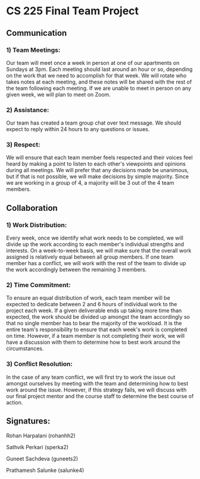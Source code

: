 # CS 225 Final Team Project

## Communication
### 1) Team Meetings: 
Our team will meet once a week in person at one of our apartments on Sundays at 3pm. Each meeting should last around an hour or so, depending on the work that we need to accomplish for that week. We will rotate who takes notes at each meeting, and these notes will be shared with the rest of the team following each meeting. If we are unable to meet in person on any given week, we will plan to meet on Zoom. 

### 2) Assistance: 
Our team has created a team group chat over text message. We should expect to reply within 24 hours to any questions or issues. 

### 3) Respect: 
We will ensure that each team member feels respected and their voices feel heard by making a point to listen to each other's viewpoints and opinions during all meetings. We will prefer that any decisions made be unanimous, but if that is not possible, we will make decisions by simple majority. Since we are working in a group of 4, a majority will be 3 out of the 4 team members. 

## Collaboration
### 1) Work Distribution: 
Every week, once we identify what work needs to be completed, we will divide up the work according to each member's individual strengths and interests. On a week-to-week basis, we will make sure that the overall work assigned is relatively equal between all group members. If one team member has a conflict, we will work with the rest of the team to divide up the work accordingly between the remaining 3 members. 

### 2) Time Commitment: 
To ensure an equal distribution of work, each team member will be expected to dedicate between 2 and 6 hours of individual work to the project each week. If a given deliverable ends up taking more time than expected, the work should be divided up amongst the team accordingly so that no single member has to bear the majority of the workload. It is the entire team's responsibility to ensure that each week's work is completed on time. However, if a team member is not completing their work, we will have a discussion with them to determine how to best work around the circumstances. 

### 3) Conflict Resolution: 
In the case of any team conflict, we will first try to work the issue out amongst ourselves by meeting with the team and determining how to best work around the issue. However, if this strategy fails, we will discuss with our final project mentor and the course staff to determine the best course of action. 

## Signatures:

Rohan Harpalani (rohanhh2)

Sathvik Perkari (sperka2)

Guneet Sachdeva (guneets2)

Prathamesh Salunke (salunke4)